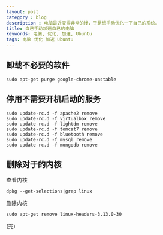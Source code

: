 ```yaml
---
layout: post 
category : blog
description : 电脑最近变得非常的慢，于是想手动优化一下自己的系统。 
title: 自己手动加速自己的电脑
keywords: 电脑, 优化, 加速, Ubuntu
tags: 电脑 优化 加速 Ubuntu
---
```




## 卸载不必要的软件


```
sudo apt-get purge google-chrome-unstable
```

## 停用不需要开机启动的服务


```
sudo update-rc.d -f apache2 remove
sudo update-rc.d -f virtualbox remove
sudo update-rc.d -f lightdm remove
sudo update-rc.d -f tomcat7 remove
sudo update-rc.d -f bluetooth remove
sudo update-rc.d -f mysql remove
sudo update-rc.d -f mongodb remove
```

## 删除对于的内核

查看内核
```
dpkg --get-selections|grep linux
```

删除内核
```
sudo apt-get remove linux-headers-3.13.0-30
```
(完)


